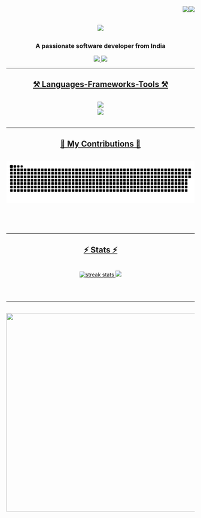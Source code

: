 <img align="right" src="https://wakatime.com/badge/user/018e92de-fd36-49db-920c-68aa5cee604c/project/018e932a-3a73-4302-b5ed-3f5873c54ae6.svg" />
<img align="right" src="https://visitor-badge.laobi.icu/badge?page_id=Sangam5756.sangammundhe" />

<h1 align="center">
    <img src="https://readme-typing-svg.herokuapp.com/?font=Righteous&size=35&center=true&vCenter=true&width=500&height=70&duration=4000&lines=Hi+There!+👋;+I'm+Sangam+Mundhe!;" />
</h1>

<h3 align="center">A passionate software developer from India</h3>

<div align="center"> 
  <a href="mailto:sangammunde3@gmail.com">
    <img src="https://img.shields.io/badge/Gmail-333333?style=for-the-badge&logo=gmail&logoColor=red" />
  </a>
  <a href="https://www.linkedin.com/in/sangammundhe" target="_blank">
    <img src="https://img.shields.io/badge/LinkedIn-0077B5?style=for-the-badge&logo=linkedin&logoColor=white" target="_blank" />
 
</div>

<hr/>

<h2 align="center">⚒️ Languages-Frameworks-Tools ⚒️</h2>
<br/>
<div align="center">
    <img src="https://skillicons.dev/icons?i=bootstrap,html,css,vscode,github,git" />
    <br>
    <img src="https://skillicons.dev/icons?i=nodejs,python,javascript,express,mongodb,c,java,mysql" /><br>
</div>

<br/>
<hr/>

<div align="center">
  <h2>🐍 My Contributions 🐍</h2>
  <br>
  <img alt="snake eating my contributions" src="https://raw.githubusercontent.com/sangam5756/sangammundhe/output/github-contribution-grid-snake.svg" />
  
  <br/><br/><br/>
</div>

<hr/>


<h2 align="center">⚡ Stats ⚡</h2>
<br>
<div align=center>
  <img width=390 src="https://streak-stats.demolab.com?user=Sangam5756&theme=dark&date_format=j%20M%5B%20Y%5D" alt="streak stats"/>
<!--   https://leetcode.com/sangammunde3/ -->
  <img width=390 src="https://leetcode.card.workers.dev/sangammunde3?theme=dark&font=baloo&extension=null&theme=dark"/>

</div>

<br/><br/>

<hr/>

<br/>

<div align=center>

<img  width=600 height=530 src="https://wakatime.com/share/@sangammundhe/cc3f94bb-e88a-4a96-8157-8fc43745e260.svg"/>
</div>



